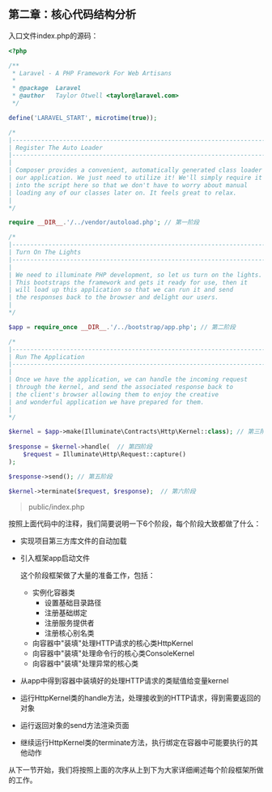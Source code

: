## 第二章：核心代码结构分析

入口文件index.php的源码：

```php
<?php

/**
 * Laravel - A PHP Framework For Web Artisans
 *
 * @package  Laravel
 * @author   Taylor Otwell <taylor@laravel.com>
 */

define('LARAVEL_START', microtime(true));

/*
|--------------------------------------------------------------------------
| Register The Auto Loader
|--------------------------------------------------------------------------
|
| Composer provides a convenient, automatically generated class loader for
| our application. We just need to utilize it! We'll simply require it
| into the script here so that we don't have to worry about manual
| loading any of our classes later on. It feels great to relax.
|
*/

require __DIR__.'/../vendor/autoload.php'; // 第一阶段

/*
|--------------------------------------------------------------------------
| Turn On The Lights
|--------------------------------------------------------------------------
|
| We need to illuminate PHP development, so let us turn on the lights.
| This bootstraps the framework and gets it ready for use, then it
| will load up this application so that we can run it and send
| the responses back to the browser and delight our users.
|
*/

$app = require_once __DIR__.'/../bootstrap/app.php'; // 第二阶段

/*
|--------------------------------------------------------------------------
| Run The Application
|--------------------------------------------------------------------------
|
| Once we have the application, we can handle the incoming request
| through the kernel, and send the associated response back to
| the client's browser allowing them to enjoy the creative
| and wonderful application we have prepared for them.
|
*/

$kernel = $app->make(Illuminate\Contracts\Http\Kernel::class); // 第三阶段
 
$response = $kernel->handle(  // 第四阶段
    $request = Illuminate\Http\Request::capture()
);

$response->send(); // 第五阶段

$kernel->terminate($request, $response);  // 第六阶段

```

> public/index.php

按照上面代码中的注释，我们简要说明一下6个阶段，每个阶段大致都做了什么：

- 实现项目第三方库文件的自动加载

- 引入框架app启动文件

  这个阶段框架做了大量的准备工作，包括：

  - 实例化容器类
    - 设置基础目录路径
    - 注册基础绑定
    - 注册服务提供者
    - 注册核心别名类
  - 向容器中"装填"处理HTTP请求的核心类HttpKernel
  - 向容器中"装填"处理命令行的核心类ConsoleKernel
  - 向容器中"装填"处理异常的核心类

- 从app中得到容器中装填好的处理HTTP请求的类赋值给变量kernel

- 运行HttpKernel类的handle方法，处理接收到的HTTP请求，得到需要返回的对象

- 运行返回对象的send方法渲染页面

- 继续运行HttpKernel类的terminate方法，执行绑定在容器中可能要执行的其他动作

从下一节开始，我们将按照上面的次序从上到下为大家详细阐述每个阶段框架所做的工作。